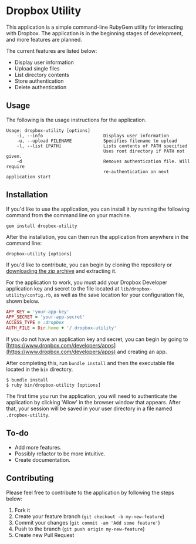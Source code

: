 # Dropbox Utility

This application is a simple command-line RubyGem utility for interacting with Dropbox. The application is in the
beginning stages of development, and more features are planned.

The current features are listed below:

* Display user information
* Upload single files
* List directory contents
* Store authentication
* Delete authentication


## Usage

The following is the usage instructions for the application.

```
Usage: dropbox-utility [options]
    -i, --info                       Displays user information
    -u, --upload FILENAME            Specifies filename to upload
    -l, --list [PATH]                Lists contents of PATH specified
                                     Uses root directory if PATH not given.
    -d                               Removes authentication file. Will require
                                     re-authentication on next application start
```


## Installation


If you'd like to use the application, you can install it by running the following command from the command
line on your machine.
```
gem install dropbox-utility
```

After the installation, you can then run the application from anywhere in the command line:

```
dropbox-utility [options]
```

If you'd like to contribute, you can begin by cloning the repository or
[downloading the zip archive](https://github.com/caseyscarborough/dropbox-utility/archive/master.zip) and
extracting it.

For the application to work, you must add your Dropbox Developer application key and secret to the file located at
<code>lib/dropbox-utility/config.rb</code>, as well as the save location for your configuration file, shown below.
```ruby
APP_KEY = 'your-app-key'
APP_SECRET = 'your-app-secret'
ACCESS_TYPE = :dropbox
AUTH_FILE = Dir.home + '/.dropbox-utility'
```

If you do not have an application key and secret, you can begin by going to [https://www.dropbox.com/developers/apps](https://www.dropbox.com/developers/apps)
and creating an app.

After completing this, run <code>bundle install</code> and then the executable file located in the <code>bin</code> directory.

```
$ bundle install
$ ruby bin/dropbox-utility [options]
```

The first time you run the application, you will need to authenticate the application by clicking 'Allow' in
the browser window that appears. After that, your session will be saved in your user directory in a file named
<code>.dropbox-utility</code>.

## To-do

* Add more features.
* Possibly refactor to be more intuitive.
* Create documentation.


## Contributing

Please feel free to contribute to the application by following the steps below:

1. Fork it
2. Create your feature branch (`git checkout -b my-new-feature`)
3. Commit your changes (`git commit -am 'Add some feature'`)
4. Push to the branch (`git push origin my-new-feature`)
5. Create new Pull Request
